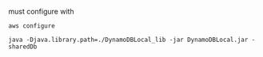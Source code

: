 must configure with 

`aws configure`

`java -Djava.library.path=./DynamoDBLocal_lib -jar DynamoDBLocal.jar -sharedDb`